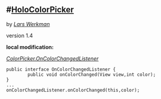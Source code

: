 #[**HoloColorPicker**](http://github.com/LarsWerkman/HoloColorPicker)
-----
by [*Lars Werkman*](http://github.com/LarsWerkman)

version 1.4

**local modification:**

[*ColorPicker.OnColorChangedListener*](src/main/java/com/larswerkman/holocolorpicker/ColorPicker.java#L259)

    public interface OnColorChangedListener {
    		public void onColorChanged(View view,int color);
    }
    ...
	onColorChangedListener.onColorChanged(this,color);